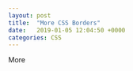 ```yaml
---
layout: post
title:  "More CSS Borders"
date:   2019-01-05 12:04:50 +0000
categories: CSS
---
```

More

